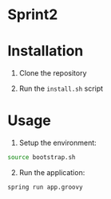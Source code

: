 Sprint2
=======

# Installation

1. Clone the repository

2. Run the `install.sh` script

# Usage

1. Setup the environment:
```bash
source bootstrap.sh
```

2. Run the application:
```bash
spring run app.groovy
```
